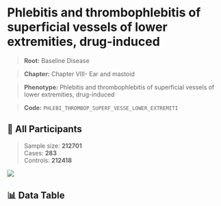 # Phlebitis and thrombophlebitis of superficial vessels of lower extremities, drug-induced

> **Root:** Baseline Disease  

> **Chapter:** Chapter VIII- Ear and mastoid  

> **Phenotype:** Phlebitis and thrombophlebitis of superficial vessels of lower extremities, drug-induced  

> **Code:** `PHLEBI_THROMBOP_SUPERF_VESSE_LOWER_EXTREMITI`

## 🧪 All Participants  
> Sample size: **212701**  
> Cases: **283**  
> Controls: **212418**
<img src="/Sensitive/Figures/ALL/Incidence/PHLEBI_THROMBOP_SUPERF_VESSE_LOWER_EXTREMITI.png"/>

## 📊 Data Table
<CsvTableMRF src="/Sensitive/Data/ALL/Incidence/COX_PHLEBI_THROMBOP_SUPERF_VESSE_LOWER_EXTREMITI.csv"/>

